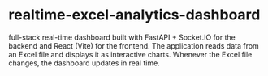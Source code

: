 # realtime-excel-analytics-dashboard
full-stack real-time dashboard built with FastAPI + Socket.IO for the backend and React (Vite) for the frontend. The application reads data from an Excel file and displays it as interactive charts. Whenever the Excel file changes, the dashboard updates in real time.
